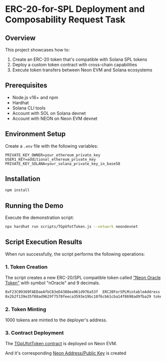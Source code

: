 # ERC-20-for-SPL Deployment and Composability Request Task
## Overview

This project showcases how to:

1. Create an ERC-20 token that's compatible with Solana SPL tokens
2. Deploy a custom token contract with cross-chain capabilities
3. Execute token transfers between Neon EVM and Solana ecosystems

## Prerequisites

- Node.js v16+ and npm
- Hardhat
- Solana CLI tools
- Account with SOL on Solana devnet
- Account with NEON on Neon EVM devnet

## Environment Setup

Create a `.env` file with the following variables:

```
PRIVATE_KEY_OWNER=your_ethereum_private_key
USER1_KEY=additional_ethereum_private_key
PRIVATE_KEY_SOLANA=your_solana_private_key_in_base58
```

## Installation

```bash
npm install
```

## Running the Demo

Execute the demonstration script:

```bash
npx hardhat run scripts/TGpUfotToken.js --network neondevnet
```

## Script Execution Results

When run successfully, the script performs the following operations:

### 1. Token Creation

The script creates a new ERC-20/SPL compatible token called ["Neon Oracle Token"](https://neon-devnet.blockscout.com/address/0xF23C09369FAEDaeAfbC83eD4388ea961d976a53f) with symbol "nOracle" and 9 decimals.

```bash
0xF23C09369FAEDaeAfbC83eD4388ea961d976a53f  ERC20ForSPLMintableAddress
0x2b2f139e35f88ad9629f7570feeca3593e19bc18f6cb61cba14f8698ad9fba29 tokenMint
```

### 2. Token Minting

1000 tokens are minted to the deployer's address.

### 3. Contract Deployment

The [TGpUfotToken contract](https://neon-devnet.blockscout.com/address/0xF23C09369FAEDaeAfbC83eD4388ea961d976a53f ) is deployed on Neon EVM.

And it's corresponding [Neon Address/Public Key](https://explorer.solana.com/address/6M7JeB538VpDaUaavJoH62yTTx7J2FYrZdRGvuVGFmPr?cluster=devnet) is created

